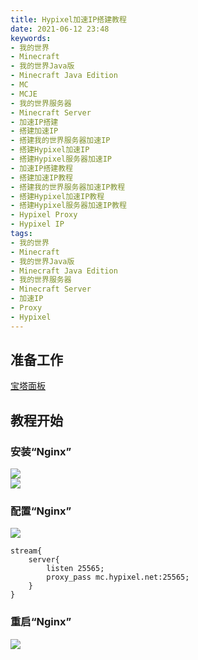 ```yaml
---
title: Hypixel加速IP搭建教程
date: 2021-06-12 23:48
keywords:
- 我的世界
- Minecraft
- 我的世界Java版
- Minecraft Java Edition
- MC
- MCJE
- 我的世界服务器
- Minecraft Server
- 加速IP搭建
- 搭建加速IP
- 搭建我的世界服务器加速IP
- 搭建Hypixel加速IP
- 搭建Hypixel服务器加速IP
- 加速IP搭建教程
- 搭建加速IP教程
- 搭建我的世界服务器加速IP教程
- 搭建Hypixel加速IP教程
- 搭建Hypixel服务器加速IP教程
- Hypixel Proxy
- Hypixel IP
tags:
- 我的世界
- Minecraft
- 我的世界Java版
- Minecraft Java Edition
- 我的世界服务器
- Minecraft Server
- 加速IP
- Proxy
- Hypixel
---
```


## 准备工作
[宝塔面板](https://www.bt.cn/)

## 教程开始
### 安装“Nginx”
![](http://cdn.xyz8848.cf/img/blog/6/1.png)  
![](http://cdn.xyz8848.cf/img/blog/6/2.png)

### 配置“Nginx”
![](http://cdn.xyz8848.cf/img/blog/6/3.png)
```
stream{
    server{
        listen 25565;
        proxy_pass mc.hypixel.net:25565;
    }
}
```

### 重启“Nginx”
![](http://cdn.xyz8848.cf/img/blog/6/4.png)

<script src="https://giscus.app/client.js"
        data-repo="xyz8848/giscus"
        data-repo-id="R_kgDOHjcQ0Q"
        data-category="Announcements"
        data-category-id="DIC_kwDOHjcQ0c4CP2oM"
        data-mapping="url"
        data-reactions-enabled="1"
        data-emit-metadata="0"
        data-input-position="top"
        data-theme="light"
        data-lang="zh-CN"
        crossorigin="anonymous"
        async>
</script>
